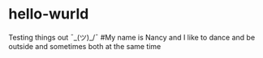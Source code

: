 # hello-wurld
Testing things out  ¯\_(ツ)_/¯
#My name is Nancy and I like to dance and be outside and sometimes both at the same time
